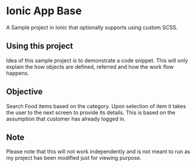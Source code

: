 Ionic App Base
=====================

A Sample project in Ionic that optionally supports using custom SCSS.

## Using this project

Idea of this sample project is to demonstrate a code snippet. This will only explain the how objects are defined, referred and how the work flow happens. 

## Objective
Search Food items based on the category. Upon selection of item it takes the user to the next screen to provide its details. This is based on the assumption that customer has already logged in.

## Note
Please note that this will not work independently and is not meant to run as my project has been modified just for viewing purpose.
